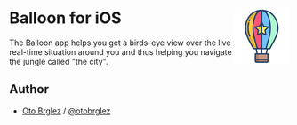 # Balloon for iOS <img align="right" width="100" height="100" src="Balloon/Assets.xcassets/AppIcon.appiconset/100.png">

The Balloon app helps you get a birds-eye view over the live real-time situation around you and thus helping you navigate the jungle called "the city".

## Author

- [Oto Brglez](https://github.com/otobrglez) / [@otobrglez](https://twitter.com/otobrglez)
